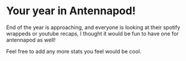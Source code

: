 # Your year in Antennapod!
End of the year is approaching, and everyone is looking at their spotify wrappeds or youtube recaps, I thought it would be fun to have one for antennapod as well!

Feel free to add any more stats you feel would be cool.
